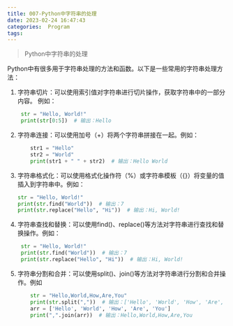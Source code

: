 ```yaml
---
title: 007-Python中字符串的处理
date: 2023-02-24 16:47:43
categories:  Program
tags:
---
```


> Python中字符串的处理
<!--more-->


Python中有很多用于字符串处理的方法和函数。以下是一些常用的字符串处理方法：

1. 字符串切片：可以使用索引值对字符串进行切片操作，获取字符串中的一部分内容。
   例如：
   ```python
    str = "Hello, World!"
    print(str[0:5])  # 输出：Hello

   ```
2. 字符串连接：可以使用加号（+）将两个字符串拼接在一起。例如：

    ```python
        str1 = "Hello"
        str2 = "World"
        print(str1 + " " + str2)  # 输出：Hello World

    ```
3. 字符串格式化：可以使用格式化操作符（%）或字符串模板（{}）将变量的值插入到字符串中。例如：

    ```python
    str = "Hello, World!"
    print(str.find("World"))  # 输出：7
    print(str.replace("Hello", "Hi"))  # 输出：Hi, World!


    ```

4. 字符串查找和替换：可以使用find()、replace()等方法对字符串进行查找和替换操作。例如：
   ```python
    str = "Hello, World!"
    print(str.find("World"))  # 输出：7
    print(str.replace("Hello", "Hi"))  # 输出：Hi, World!

   ```
5. 字符串分割和合并：可以使用split()、join()等方法对字符串进行分割和合并操作。例如
    ```python
        str = "Hello,World,How,Are,You"
        print(str.split(","))  # 输出：['Hello', 'World', 'How', 'Are', 'You']
        arr = ['Hello', 'World', 'How', 'Are', 'You']
        print(",".join(arr))  # 输出：Hello,World,How,Are,You

    ```